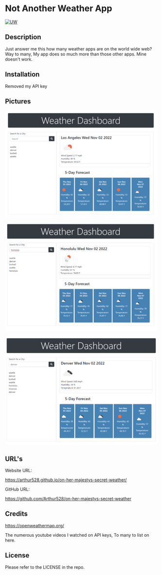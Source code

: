 # Not Another Weather App
[![UW](https://img.shields.io/badge/UW-UW--Coding%20bootcamp-blueviolet)](https://bootcamp.uw.edu/)
## Description

Just answer me this how many weather apps are on the world wide web? Way to many, My app does so much more than those other apps. Mine doesn't work.

## Installation

Removed my API key 

## Pictures

![](assets/images/Screenshot_20221102_100731.png)

![](assets/images/Screenshot_20221102_100830.png)

![](assets/images/Screenshot_20221102_100937.png)

## URL's

Website URL:

https://arthur528.github.io/on-her-majestys-secret-weather/
 
GitHub URL:

https://github.com/Arthur528/on-her-majestys-secret-weather

## Credits

https://openweathermap.org/

The numerous youtube videos I watched on API keys, To many to list on here.

## License

Please refer to the LICENSE in the repo.
